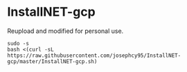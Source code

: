 # InstallNET-gcp
Reupload and modified for personal use.

```
sudo -s
bash <(curl -sL https://raw.githubusercontent.com/josephcy95/InstallNET-gcp/master/InstallNET-gcp.sh)
```
